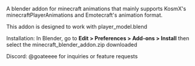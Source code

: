 A blender addon for minecraft animations that mainly supports KosmX's minecraftPlayerAnimations and Emotecraft's animation format.

This addon is designed to work with player_model.blend

Installation: In Blender, go to **Edit > Preferences > Add-ons > Install** then select the minecraft_blender_addon.zip downloaded

Discord: @goateeee for inquiries or feature requests
